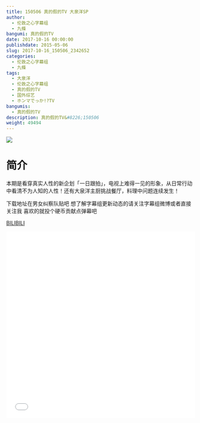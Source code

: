```yaml
---
title: 150506 真的假的TV 大泉洋SP
author: 
  - 伦敦之心字幕组
  - 九條
bangumi: 真的假的TV
date: 2017-10-16 00:00:00
publishdate: 2015-05-06
slug: 2017-10-16_150506_2342652
categories: 
  - 伦敦之心字幕组
  - 九條
tags: 
  - 大泉洋
  - 伦敦之心字幕组
  - 真的假的TV
  - 国外综艺
  - ホンマでっか!?TV
bangumis: 
  - 真的假的TV
description: 真的假的TV&#8226;150506
weight: 49494
---
```


![](https://i.imgur.com/37mXK4A.jpg)

# 简介  
本期是看穿真实人性的新企划「一日跟拍」，电视上难得一见的形象，从日常行动中看清不为人知的人性！还有大泉洋主厨挑战餐厅，料理中问题连续发生！
下载地址在男女纠察队贴吧 想了解字幕组更新动态的请关注字幕组微博或者直接关注我 喜欢的就投个硬币贡献点弹幕吧

  [BILIBILI](https://www.bilibili.com/video/av2342652/)


  <iframe src="//www.bilibili.com/html/html5player.html?cid=3658072&aid=2342652" width="100%" height="500" frameborder="0" allowfullscreen="allowfullscreen"></iframe>
